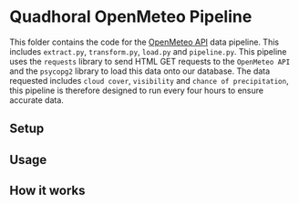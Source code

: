 # Quadhoral OpenMeteo Pipeline
This folder contains the code for the [OpenMeteo API](https://open-meteo.com/en/docs) data pipeline. This includes `extract.py`, `transform.py`, `load.py` and `pipeline.py`. This pipeline uses the `requests` library to send HTML GET requests to the `OpenMeteo API` and the `psycopg2` library to load this data onto our database. The data requested includes `cloud cover`, `visibility` and `chance of precipitation`, this pipeline is therefore designed to run every four hours to ensure accurate data.

## Setup

## Usage

## How it works